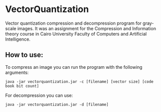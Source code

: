 # VectorQuantization
Vector quantization compression and decompression program for gray-scale images. 
It was an assignment for the Compression and Information theory course in Cairo University Faculty of Computers and Artificial Intelligence.

## How to use:
To compress an image you can run the program with the following arguments:
```
java -jar vectorquantization.jar -c [filename] [vector size] [code book bit count]
```

For decompression you can use:
```
java -jar vectorquantization.jar -d [filename]
```

